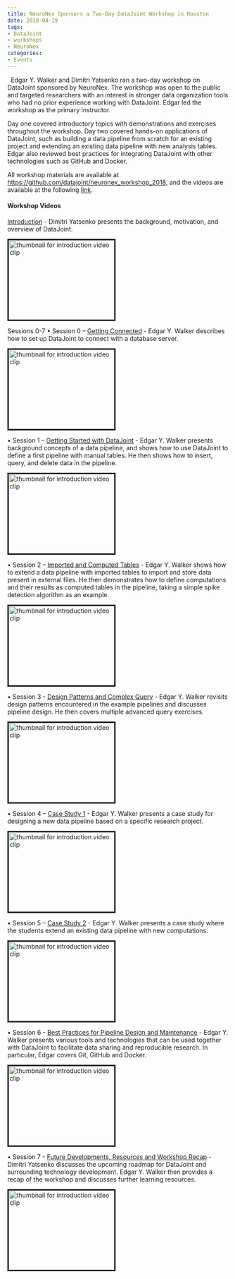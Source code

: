 ```yaml
---
title: NeuroNex Sponsors a Two-Day DataJoint Workshop in Houston
date: 2018-04-19 
tags:
- DataJoint
- workshops
- NeuroNex
categories: 
- Events
---
```

&nbsp;
Edgar Y. Walker and Dimitri Yatsenko ran a two-day workshop on DataJoint sponsored by NeuroNex. The workshop was open to the public and targeted researchers with an interest in stronger data organization tools who had no prior experience working with DataJoint. Edgar led the workshop as the primary instructor. 

Day one covered introductory topics with demonstrations and exercises throughout the workshop. Day two covered hands-on applications of DataJoint, such as building a data pipeline from scratch for an existing project and extending an existing data pipeline with new analysis tables. Edgar also reviewed best practices for integrating DataJoint with other technologies such as GitHub and Docker.

All workshop materials are available at https://github.com/datajoint/neuronex_workshop_2018, and the videos are available at the following [link](https://www.youtube.com/playlist?list=PLRr0NOw6KdgJfF2gH-nCdJSnSGU_unVrV).

<!-- more -->
#### Workshop Videos
[Introduction](https://www.youtube.com/watch?v=XkYf1SbRK0w) - Dimitri Yatsenko presents the background, motivation, and overview of DataJoint.
<!-- {% youtube XkYf1SbRK0w %} -->
<a href="http://www.youtube.com/watch?feature=player_embedded&v=XkYf1SbRK0w" target="_blank">
<img src="http://img.youtube.com/vi/XkYf1SbRK0w/0.jpg" 
alt="thumbnail for introduction video clip" width="240" height="180" border="3" /></a>

Sessions 0-7 
• Session 0 – [Getting Connected](https://www.youtube.com/watch?v=QaGxJopGZg4) - Edgar Y. Walker describes how to set up DataJoint to connect with a database server.
<!-- {% youtube QaGxJopGZg4 %} -->
<a href="http://www.youtube.com/watch?feature=player_embedded&v=QaGxJopGZg4" target="_blank">
<img src="http://img.youtube.com/vi/QaGxJopGZg4/0.jpg" 
alt="thumbnail for introduction video clip" width="240" height="180" border="3" /></a>

• Session 1 – [Getting Started with DataJoint](https://www.youtube.com/watch?v=NL8d4pdjMd0) - Edgar Y. Walker presents background concepts of a data pipeline, and shows how to use DataJoint to define a first pipeline with manual tables. He then shows how to insert, query, and delete data in the pipeline.
<!-- {% youtube NL8d4pdjMd0 %} -->
<a href="http://www.youtube.com/watch?feature=player_embedded&v=NL8d4pdjMd0" target="_blank">
<img src="http://img.youtube.com/vi/NL8d4pdjMd0/0.jpg" 
alt="thumbnail for introduction video clip" width="240" height="180" border="3" /></a>

• Session 2 – [Imported and Computed Tables](https://www.youtube.com/watch?v=cBspbVHH14M) - Edgar Y. Walker shows how to extend a data pipeline with imported tables to import and store data present in external files. He then demonstrates how to define computations and their results as computed tables in the pipeline, taking a simple spike detection algorithm as an example.
<!-- {% youtube cBspbVHH14M %} -->
<a href="http://www.youtube.com/watch?feature=player_embedded&v=cBspbVHH14M" target="_blank">
<img src="http://img.youtube.com/vi/cBspbVHH14M/0.jpg" 
alt="thumbnail for introduction video clip" width="240" height="180" border="3" /></a>

• Session 3 - [Design Patterns and Complex Query](https://www.youtube.com/watch?v=0MkDfjbgfEo) - Edgar Y. Walker revisits design patterns encountered in the example pipelines and discusses pipeline design. He then covers multiple advanced query exercises.
<!-- {% youtube 0MkDfjbgfEo %} -->
<a href="http://www.youtube.com/watch?feature=player_embedded&v=0MkDfjbgfEo" target="_blank">
<img src="http://img.youtube.com/vi/0MkDfjbgfEo/0.jpg" 
alt="thumbnail for introduction video clip" width="240" height="180" border="3" /></a>

• Session 4 – [Case Study 1](https://www.youtube.com/watch?v=batpqziO8og) - Edgar Y. Walker presents a case study for designing a new data pipeline based on a specific research project.
<!-- {% youtube batpqziO8og %} -->
<a href="http://www.youtube.com/watch?feature=player_embedded&v=batpqziO8og" target="_blank">
<img src="http://img.youtube.com/vi/batpqziO8og/0.jpg" 
alt="thumbnail for introduction video clip" width="240" height="180" border="3" /></a>

• Session 5 – [Case Study 2](https://www.youtube.com/watch?v=cSG9w1Boca8) - Edgar Y. Walker presents a case study where the students extend an existing data pipeline with new computations.
<!-- {% youtube cSG9w1Boca8 %} -->
<a href="http://www.youtube.com/watch?feature=player_embedded&v=cSG9w1Boca8" target="_blank">
<img src="http://img.youtube.com/vi/cSG9w1Boca8/0.jpg" 
alt="thumbnail for introduction video clip" width="240" height="180" border="3" /></a>

• Session 6 - [Best Practices for Pipeline Design and Maintenance](https://www.youtube.com/watch?v=dE40CkUrwOg) - Edgar Y. Walker presents various tools and technologies that can be used together with DataJoint to facilitate data sharing and reproducible research. In particular, Edgar covers Git, GitHub and Docker.
<!-- {% youtube dE40CkUrwOg %} -->
<a href="http://www.youtube.com/watch?feature=player_embedded&v=dE40CkUrwOg" target="_blank">
<img src="http://img.youtube.com/vi/dE40CkUrwOg/0.jpg" 
alt="thumbnail for introduction video clip" width="240" height="180" border="3" /></a>

• Session 7 - [Future Developments, Resources and Workshop Recap](https://www.youtube.com/watch?v=Z9NvAIXsNu4) - Dimitri Yatsenko discusses the upcoming roadmap for DataJoint and surrounding technology development. Edgar Y. Walker then provides a recap of the workshop and discusses further learning resources.
<!-- {% youtube Z9NvAIXsNu4 %} -->
<a href="http://www.youtube.com/watch?feature=player_embedded&v=Z9NvAIXsNu4" target="_blank">
<img src="http://img.youtube.com/vi/Z9NvAIXsNu4/0.jpg" 
alt="thumbnail for introduction video clip" width="240" height="180" border="3" /></a>
